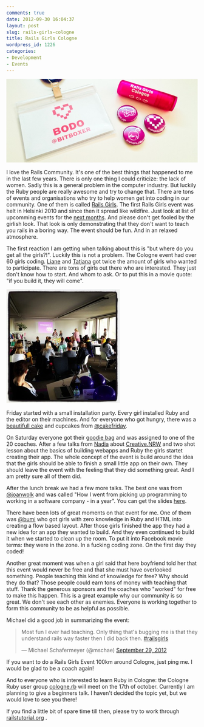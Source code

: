 ```yaml
---
comments: true
date: 2012-09-30 16:04:37
layout: post
slug: rails-girls-cologne
title: Rails Girls Cologne
wordpress_id: 1226
categories:
- Development
- Events
---
```


[![](/images/2012-09-30-rails-girls-cologne/20120930-IMG_0963.jpg)](/images/2012-09-30-rails-girls-cologne/20120930-IMG_0963.jpg)

I love the Rails Community. It's one of the best things that happened to me in
the last few years. There is only one thing I could criticize: the lack of
women. Sadly this is a general problem in the computer industry. But luckily
the Ruby people are really awesome and try to change that. There are tons of
events and organisations who try to help women get into coding in our
community. One of them is called [Rails Girls](http://railsgirls.com). The
first Rails Girls event was helt in Helsinki 2010 and since then it spread like
wildfire. Just look at list of upcomming events for the [next months](http://railsgirls.com/events). 
And please don't get fooled by the girlish look. That look is only
demonstrating that they don't want to teach you rails in a boring way. The
event should be fun. And in an relaxed atmosphere.



The first reaction I am getting when talking about this is "but where do you
get all the girls?!". Luckily this is not a problem. The Cologne event had over
60 girls coding. [Liane](https://twitter.com/liane_thoennes) and
[Tatjana](https://twitter.com/schlafturbine) got twice the amount of girls who
wanted to participate. There are tons of girls out there who are interested.
They just don't know how to start. And whom to ask. Or to put this in a movie
quote: "if you build it, they will come".

[![](/images/2012-09-30-rails-girls-cologne/IMG_0959-300x300.jpg)](/images/2012-09-30-rails-girls-cologne/IMG_0959.jpg)

Friday started with a small installation party. Every girl installed Ruby and
the editor on their machines. And for everyone who got hungry, there was a
[beautifull cake](https://twitter.com/cakefriday/status/251690267235725312/photo/1) and
cupcakes from [@cakefriday](https://twitter.com/cakefriday).  

On Saturday everyone got their [goodie bag](http://instagram.com/p/QK5GuGHjWk)
and was assigned to one of the 20 coaches. After a few talks from
[Nadia](https://twitter.com/nadia_z) about
[Creative.NRW](http://creative.nrw.de/) and two shot lesson about the basics of
building webapps and Ruby the girls startet creating their app. The whole
concept of the event is build around the idea that the girls should be able to
finish a small little app on their own. They should leave the event with the
feeling that they did something great. And I am pretty sure all of them did.

After the lunch break we had a few more talks. The best one was from
[@joanwolk](http://www.twitter.com/joanwolk) and was called "How I went from
picking up programming to working in a software company - in a year". You can
get the slides
[here](http://gitinit.wordpress.com/2012/04/14/how-i-taught-myself-to-code-and-got-a-programming-job-in-under-a-year/).

There have been lots of great moments on that event for me. One of them was
[@bumi](http://twitter.com/bumi) who got girls with zero knowledge in Ruby and
HTML into creating a flow based layout. After those girls finished the app they
had a new idea for an app they wanted to build. And they even continued to
build it when we started to clean up the room. To put it into Facebook movie
terms: they were in the zone. In a fucking coding zone. On the first day they
coded!

Another great moment was when a girl said that here boyfriend told her that
this event would never be free and that she must have overlooked something.
People teaching this kind of knowledge for free? Why should they do that? Those
people could earn tons of money with teaching that stuff. Thank the generous
sponsors and the coaches who "worked" for free to make this happen. This is a
great example why our community is so great. We don't see each other as
enemies. Everyone is working together to form this community to be as helpful
as possible.

Michael did a good job in summarizing the event:

<blockquote class="twitter-tweet"><p>Most fun I ever had teaching. Only thing that's bugging me is that they understand rails way faster then I did back then. <a href="https://twitter.com/search/%23railsgirls">#railsgirls</a></p>&mdash; Michael Schafermeyer (@mschae) <a href="https://twitter.com/mschae/status/252007458611023872">September 29, 2012</a></blockquote>
<script async src="//platform.twitter.com/widgets.js" charset="utf-8"></script>

If you want to do a Rails Girls Event 100km around Cologne, just ping me. I
would be glad to be a coach again!

And to everyone who is interested to learn Ruby in Cologne: the Cologne Ruby
user group
[cologne.rb](http://www.colognerb.de/events/oktober-usergroup-treffen-2012)
will meet on the 17th of october. Currently I am planning to give a beginners
talk. I haven't decided the topic yet, but we would love to see you there!

If you find a little bit of spare time till then, please try to work through
[railstutorial.org](http://railstutorial.org) .
